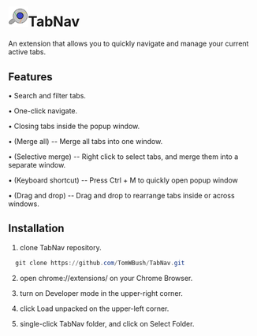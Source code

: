 
# <img src="https://github.com/TomWBush/TabNav/blob/master/images/icon%205.png" alt="TabNav" width="8%" height="8%">TabNav

An extension that allows you to quickly navigate and manage your current active tabs.

## Features
• Search and filter tabs.

• One-click navigate.

• Closing tabs inside the popup window.

• (Merge all) -- Merge all tabs into one window.

• (Selective merge) -- Right click to select tabs, and merge them into a separate window.

• (Keyboard shortcut) -- Press Ctrl + M to quickly open popup window

• (Drag and drop) -- Drag and drop to rearrange tabs inside or across windows.


## Installation
1. clone TabNav repository.

```powershell
  git clone https://github.com/TomWBush/TabNav.git
``` 

2. open chrome://extensions/ on your Chrome Browser.

3. turn on Developer mode in the upper-right corner.

4. click Load unpacked on the upper-left corner.

5. single-click TabNav folder, and click on Select Folder.
